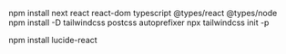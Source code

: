 npm install next react react-dom typescript @types/react @types/node
npm install -D tailwindcss postcss autoprefixer
npx tailwindcss init -p

npm install lucide-react